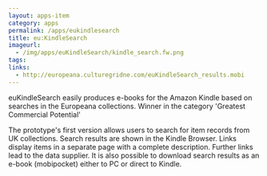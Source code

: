 ```yaml
---
layout: apps-item
category: apps
permalink: /apps/eukindlesearch
title: eu:KindleSearch
imageurl:
  - /img/apps/euKindleSearch/kindle_search.fw.png
tags:
links:
  - http://europeana.culturegridne.com/euKindleSearch_results.mobi
---
```


euKindleSearch easily produces e-books for the Amazon Kindle based on searches in the Europeana collections. Winner in the category 'Greatest Commercial Potential'

The prototype's first version allows users to search for item records from UK collections. Search results are shown in the Kindle Browser. Links display items in a separate page with a complete description. Further links lead to the data supplier. It is also possible to download search results as an e-book (mobipocket) either to PC or direct to Kindle. 
